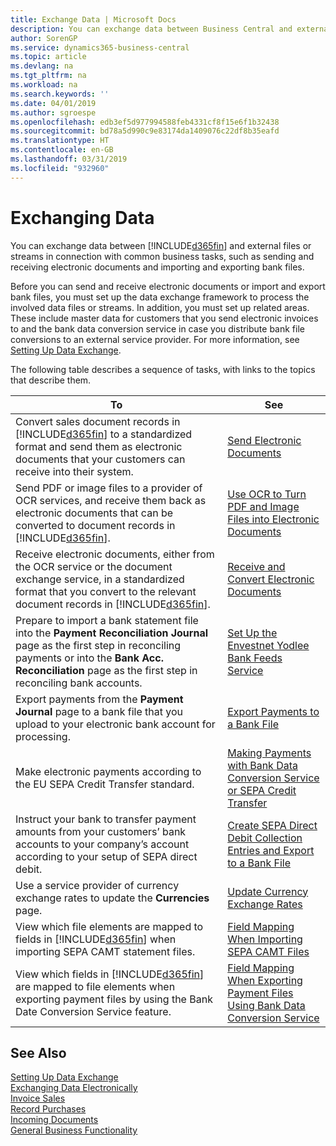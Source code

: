 ```yaml
---
title: Exchange Data | Microsoft Docs
description: You can exchange data between Business Central and external files or streams in connection with common business tasks, such as sending and receiving electronic documents and importing and exporting bank files.
author: SorenGP
ms.service: dynamics365-business-central
ms.topic: article
ms.devlang: na
ms.tgt_pltfrm: na
ms.workload: na
ms.search.keywords: ''
ms.date: 04/01/2019
ms.author: sgroespe
ms.openlocfilehash: edb3ef5d977994588feb4331cf8f15e6f1b32438
ms.sourcegitcommit: bd78a5d990c9e83174da1409076c22df8b35eafd
ms.translationtype: HT
ms.contentlocale: en-GB
ms.lasthandoff: 03/31/2019
ms.locfileid: "932960"
---
```

# <a name="exchanging-data"></a>Exchanging Data
You can exchange data between [!INCLUDE[d365fin](includes/d365fin_md.md)] and external files or streams in connection with common business tasks, such as sending and receiving electronic documents and importing and exporting bank files.  

Before you can send and receive electronic documents or import and export bank files, you must set up the data exchange framework to process the involved data files or streams. In addition, you must set up related areas. These include master data for customers that you send electronic invoices to and the bank data conversion service in case you distribute bank file conversions to an external service provider. For more information, see [Setting Up Data Exchange](across-set-up-data-exchange.md).  

 The following table describes a sequence of tasks, with links to the topics that describe them.  

|**To**|**See**|  
|------------|-------------|  
|Convert sales document records in [!INCLUDE[d365fin](includes/d365fin_md.md)] to a standardized format and send them as electronic documents that your customers can receive into their system.|[Send Electronic Documents](sales-how-to-send-electronic-documents.md)|  
|Send PDF or image files to a provider of OCR services, and receive them back as electronic documents that can be converted to document records in [!INCLUDE[d365fin](includes/d365fin_md.md)].|[Use OCR to Turn PDF and Image Files into Electronic Documents](across-how-use-ocr-pdf-images-files.md)|  
|Receive electronic documents, either from the OCR service or the document exchange service, in a standardized format that you convert to the relevant document records in [!INCLUDE[d365fin](includes/d365fin_md.md)].|[Receive and Convert Electronic Documents](purchasing-how-to-receive-and-convert-electronic-documents.md)|  
|Prepare to import a bank statement file into the **Payment Reconciliation Journal** page as the first step in reconciling payments or into the **Bank Acc. Reconciliation** page as the first step in reconciling bank accounts.|[Set Up the Envestnet Yodlee Bank Feeds Service](bank-how-setup-bank-statement-service.md)|  
|Export payments from the **Payment Journal** page to a bank file that you upload to your electronic bank account for processing.|[Export Payments to a Bank File](payables-how-export-payments-bank-file.md)|
|Make electronic payments according to the EU SEPA Credit Transfer standard.|[Making Payments with Bank Data Conversion Service or SEPA Credit Transfer](finance-make-payments-with-bank-data-conversion-service-or-sepa-credit-transfer.md)|  
|Instruct your bank to transfer payment amounts from your customers’ bank accounts to your company’s account according to your setup of SEPA direct debit.|[Create SEPA Direct Debit Collection Entries and Export to a Bank File](finance-how-create-sepa-direct-debit-collection-entries-export-bank-file.md)|  
|Use a service provider of currency exchange rates to update the **Currencies** page.|[Update Currency Exchange Rates](finance-how-update-currencies.md)|  
|View which file elements are mapped to fields in [!INCLUDE[d365fin](includes/d365fin_md.md)] when importing SEPA CAMT statement files.|[Field Mapping When Importing SEPA CAMT Files](across-field-mapping-when-importing-sepa-camt-files.md)|  
|View which fields in [!INCLUDE[d365fin](includes/d365fin_md.md)] are mapped to file elements when exporting payment files by using the Bank Date Conversion Service feature.|[Field Mapping When Exporting Payment Files Using Bank Data Conversion Service](across-field-mapping-when-exporting-payment-files-using-bank-data-conversion-service.md)|  

## <a name="see-also"></a>See Also  
[Setting Up Data Exchange](across-set-up-data-exchange.md)  
[Exchanging Data Electronically](across-data-exchange.md)  
[Invoice Sales](sales-how-invoice-sales.md)   
[Record Purchases](purchasing-how-record-purchases.md)  
[Incoming Documents](across-income-documents.md)  
[General Business Functionality](ui-across-business-areas.md)  
